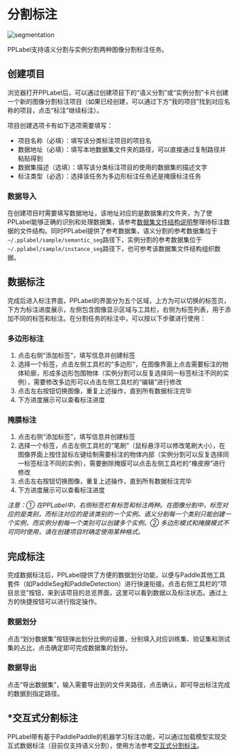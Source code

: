 # 分割标注

![segmentation](https://user-images.githubusercontent.com/71769312/181412646-44f6e3cf-39b6-47c6-ab47-48583c78099d.png)

PPLabel支持语义分割与实例分割两种图像分割标注任务。

## 创建项目

浏览器打开PPLabel后，可以通过创建项目下的“语义分割”或“实例分割”卡片创建一个新的图像分割标注项目（如果已经创建，可以通过下方“我的项目”找到对应名称的项目，点击“标注”继续标注）。

项目创建选项卡有如下选项需要填写：

- 项目名称（必填）：填写该分类标注项目的项目名
- 数据地址（必填）：填写本地数据集文件夹的路径，可以直接通过复制路径并粘贴得到
- 数据集描述（选填）：填写该分类标注项目的使用的数据集的描述文字
- 标注类型（必选）：选择该任务为多边形标注任务还是掩膜标注任务

### 数据导入

在创建项目时需要填写数据地址，该地址对应的是数据集的文件夹，为了使PPLabel能够正确的识别和处理数据集，请参考[数据集文件结构说明](dataset_file_structure.md)整理待标注数据的文件结构。同时PPLabel提供了参考数据集，语义分割的参考数据集位于`~/.pplabel/sample/semantic_seg`路径下，实例分割的参考数据集位于`~/.pplabel/sample/instance_seg`路径下，也可参考该数据集文件结构组织数据。

## 数据标注

完成后进入标注界面，PPLabel的界面分为五个区域，上方为可以切换的标签页，下方为标注进度展示，左侧包含图像显示区域与工具栏，右侧为标签列表，用于添加不同的标签和标注。在分割任务的标注中，可以按以下步骤进行使用：

### 多边形标注

1. 点击右侧“添加标签”，填写信息并创建标签
2. 选择一个标签，点击左侧工具栏的“多边形”，在图像界面上点击需要标注的物体轮廓，形成多边形包围物体（实例分割可以反复选择同一标签标注不同的实例），需要修改多边形可以点击左侧工具栏的“编辑”进行修改
3. 点击左右按钮切换图像，重复上述操作，直到所有数据标注完毕
4. 下方进度展示可以查看标注进度

### 掩膜标注

1. 点击右侧“添加标签”，填写信息并创建标签
2. 选择一个标签，点击左侧工具栏的“笔刷”（鼠标悬浮可以修改笔刷大小），在图像界面上按住鼠标左键绘制需要标注的物体内部（实例分割可以反复选择同一标签标注不同的实例），需要删除掩膜可以点击左侧工具栏的“橡皮擦”进行修改
3. 点击左右按钮切换图像，重复上述操作，直到所有数据标注完毕
4. 下方进度展示可以查看标注进度

*注意：① 在PPLabel中，右侧标签栏有标签和标注两种。在图像分割中，标签对应的是类别，而标注对应的是该类别的一个实例。语义分割每一个类别只能创建一个实例，而实例分割每一个类别可以创建多个实例。② 多边形模式和掩膜模式不可同时使用，请在创建项目时确定使用某种格式。*

## 完成标注

完成数据标注后，PPLabel提供了方便的数据划分功能，以便与Paddle其他工具套件（如PaddleSeg和PaddleDetection）进行快速衔接。点击右侧工具栏的“项目总览”按钮，来到该项目的总览界面，这里可以看到数据以及标注状态。通过上方的快捷按钮可以进行指定操作。

### 数据划分

点击“划分数据集”按钮弹出划分比例的设置，分别填入对应训练集、验证集和测试集的占比，点击确定即可完成数据集的划分。

### 数据导出

点击“导出数据集”，输入需要导出到的文件夹路径，点击确认，即可导出标注完成的数据到指定路径。

## *交互式分割标注

PPLabel带有基于PaddlePaddle的机器学习标注功能，可以通过加载模型实现交互式数据标注（目前仅支持语义分割），使用方法参考[交互式分割标注](interactive_segmentation.md)。
